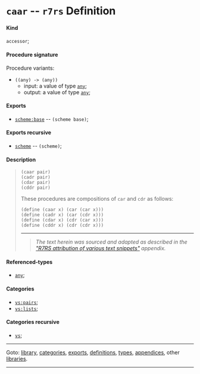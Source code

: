 

<a id='definition__r7rs__caar'></a>

# `caar` -- `r7rs` Definition


<a id='definition__r7rs__caar__kind'></a>

#### Kind

`accessor`;


<a id='definition__r7rs__caar__procedure-signature'></a>

#### Procedure signature

Procedure variants:
 * `((any) -> (any))`
   * input: a value of type [`any`](../../r7rs/types/any.md#type__r7rs__any);
   * output: a value of type [`any`](../../r7rs/types/any.md#type__r7rs__any);


<a id='definition__r7rs__caar__exports'></a>

#### Exports

 * [`scheme:base`](../../r7rs/exports/scheme_3a_base.md#export__r7rs__scheme_3a_base) -- `(scheme base)`;


<a id='definition__r7rs__caar__exports-recursive'></a>

#### Exports recursive

 * [`scheme`](../../r7rs/exports/scheme.md#export__r7rs__scheme) -- `(scheme)`;


<a id='definition__r7rs__caar__description'></a>

#### Description

> ````
> (caar pair)
> (cadr pair)
> (cdar pair)
> (cddr pair)
> ````
> 
> 
> These procedures are compositions of `car` and `cdr` as follows:
> 
> ````
> (define (caar x) (car (car x)))
> (define (cadr x) (car (cdr x)))
> (define (cdar x) (cdr (car x)))
> (define (cddr x) (cdr (cdr x)))
> ````
> 
> 
> ----
> > *The text herein was sourced and adapted as described in the ["R7RS attribution of various text snippets"](../../r7rs/appendices/attribution.md#appendix__r7rs__attribution) appendix.*


<a id='definition__r7rs__caar__referenced-types'></a>

#### Referenced-types

 * [`any`](../../r7rs/types/any.md#type__r7rs__any);


<a id='definition__r7rs__caar__categories'></a>

#### Categories

 * [`vs:pairs`](../../vonuvoli/categories/vs_3a_pairs.md#category__vonuvoli__vs_3a_pairs);
 * [`vs:lists`](../../vonuvoli/categories/vs_3a_lists.md#category__vonuvoli__vs_3a_lists);


<a id='definition__r7rs__caar__categories-recursive'></a>

#### Categories recursive

 * [`vs`](../../vonuvoli/categories/vs.md#category__vonuvoli__vs);

----

Goto: [library](../../r7rs/_index.md#library__r7rs), [categories](../../r7rs/categories/_index.md#toc__r7rs__categories), [exports](../../r7rs/exports/_index.md#toc__r7rs__exports), [definitions](../../r7rs/definitions/_index.md#toc__r7rs__definitions), [types](../../r7rs/types/_index.md#toc__r7rs__types), [appendices](../../r7rs/appendices/_index.md#toc__r7rs__appendices), other [libraries](../../_libraries.md#toc__libraries).

----

